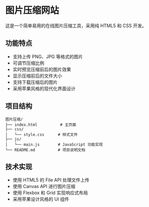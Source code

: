 # 图片压缩网站

这是一个简单易用的在线图片压缩工具，采用纯 HTML5 和 CSS 开发。

## 功能特点

- 支持上传 PNG、JPG 等格式的图片
- 可调节压缩比例
- 实时预览压缩前后的图片效果
- 显示压缩前后的文件大小
- 支持下载压缩后的图片
- 采用苹果风格的现代化界面设计

## 项目结构

```
图片压缩/
├── index.html          # 主页面
├── css/
│   └── style.css      # 样式文件
├── js/
│   └── main.js        # JavaScript 功能实现
└── README.md          # 项目说明文档
```

## 技术实现

- 使用 HTML5 的 File API 处理文件上传
- 使用 Canvas API 进行图片压缩
- 使用 Flexbox 和 Grid 实现响应式布局
- 采用苹果设计风格的 UI 组件 